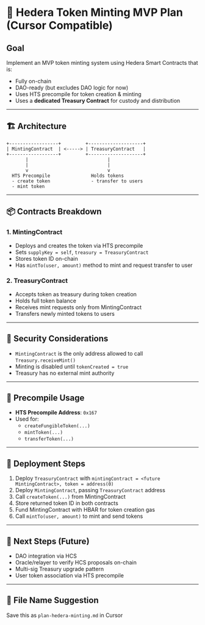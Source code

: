 
# 🧠 Hedera Token Minting MVP Plan (Cursor Compatible)

## Goal
Implement an MVP token minting system using Hedera Smart Contracts that is:
- Fully on-chain
- DAO-ready (but excludes DAO logic for now)
- Uses HTS precompile for token creation & minting
- Uses a **dedicated Treasury Contract** for custody and distribution

---

## 🏗️ Architecture

```
+------------------+         +--------------------+
| MintingContract  | <-----> | TreasuryContract   |
+------------------+         +--------------------+
       |                             |
       |                             |
       v                             v
  HTS Precompile               Holds tokens
  - create token               - transfer to users
  - mint token
```

---

## 📦 Contracts Breakdown

### 1. MintingContract
- Deploys and creates the token via HTS precompile
- Sets `supplyKey = self`, `treasury = TreasuryContract`
- Stores token ID on-chain
- Has `mintTo(user, amount)` method to mint and request transfer to user

### 2. TreasuryContract
- Accepts token as treasury during token creation
- Holds full token balance
- Receives mint requests only from MintingContract
- Transfers newly minted tokens to users

---

## 🔐 Security Considerations
- `MintingContract` is the only address allowed to call `Treasury.receiveMint()`
- Minting is disabled until `tokenCreated = true`
- Treasury has no external mint authority

---

## 🔧 Precompile Usage
- **HTS Precompile Address**: `0x167`
- Used for:
  - `createFungibleToken(...)`
  - `mintToken(...)`
  - `transferToken(...)`

---

## 🧪 Deployment Steps
1. Deploy `TreasuryContract` with `mintingContract = <future MintingContract>, token = address(0)`
2. Deploy `MintingContract`, passing `TreasuryContract` address
3. Call `createToken(...)` from MintingContract
4. Store returned token ID in both contracts
5. Fund MintingContract with HBAR for token creation gas
6. Call `mintTo(user, amount)` to mint and send tokens

---

## 🧩 Next Steps (Future)
- DAO integration via HCS
- Oracle/relayer to verify HCS proposals on-chain
- Multi-sig Treasury upgrade pattern
- User token association via HTS precompile

---

## 📁 File Name Suggestion
Save this as `plan-hedera-minting.md` in Cursor

